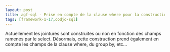 ```yaml
---
layout: post
title: agf-sql - Prise en compte de la clause where pour la construction des jointures
tags: [framework-1-17,codjo-sql]
---
```

Actuellement les jointures sont construites ou non en fonction des champs ramenés par le select.
Désormais, cette construction prend également en compte les champs de la clause where, du group by, etc... 